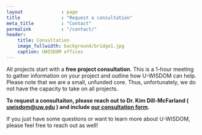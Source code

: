 ```yaml
---
layout              : page
title               : "Request a consultation"
meta_title          : "Contact"
permalink           : "/contact/"
header:
    title: Consultation
    image_fullwidth: background/bridge1.jpg
    caption: UWISDOM offices
---
```



All projects start with a **free project consultation**. This is a 1-hour meeting to gather information on your project and outline how U-WISDOM can help. Please note that we are a small, unfunded core. Thus, unfortunately, we do not have the capacity to take on all projects.

**To request a consultaiton, please reach out to Dr. Kim Dill-McFarland ( uwisdom@uw.edu ) and include <a href="/forms/UWISDOM_consult_form.pdf" download>our consultation form</a>.**

If you just have some questions or want to learn more about U-WISDOM, please feel free to reach out as well!
